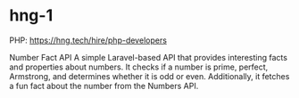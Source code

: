 # hng-1
PHP: https://hng.tech/hire/php-developers

Number Fact API
A simple Laravel-based API that provides interesting facts and properties about numbers. It checks if a number is prime, perfect, Armstrong, and determines whether it is odd or even. Additionally, it fetches a fun fact about the number from the Numbers API.
